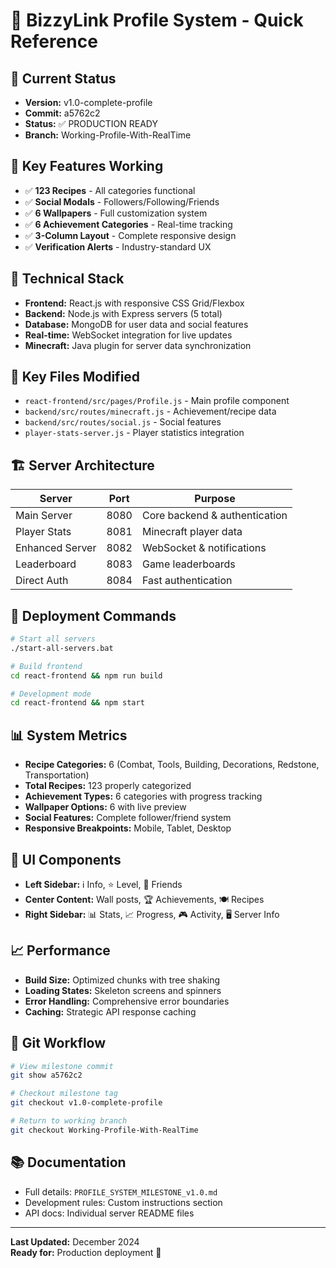 # 🚀 BizzyLink Profile System - Quick Reference

## 📍 Current Status
- **Version:** v1.0-complete-profile
- **Commit:** a5762c2  
- **Status:** ✅ PRODUCTION READY
- **Branch:** Working-Profile-With-RealTime

## 🎯 Key Features Working
- ✅ **123 Recipes** - All categories functional
- ✅ **Social Modals** - Followers/Following/Friends
- ✅ **6 Wallpapers** - Full customization system
- ✅ **6 Achievement Categories** - Real-time tracking
- ✅ **3-Column Layout** - Complete responsive design
- ✅ **Verification Alerts** - Industry-standard UX

## 🔧 Technical Stack
- **Frontend:** React.js with responsive CSS Grid/Flexbox
- **Backend:** Node.js with Express servers (5 total)
- **Database:** MongoDB for user data and social features
- **Real-time:** WebSocket integration for live updates
- **Minecraft:** Java plugin for server data synchronization

## 📁 Key Files Modified
- `react-frontend/src/pages/Profile.js` - Main profile component
- `backend/src/routes/minecraft.js` - Achievement/recipe data
- `backend/src/routes/social.js` - Social features
- `player-stats-server.js` - Player statistics integration

## 🏗️ Server Architecture
| Server | Port | Purpose |
|--------|------|---------|
| Main Server | 8080 | Core backend & authentication |
| Player Stats | 8081 | Minecraft player data |
| Enhanced Server | 8082 | WebSocket & notifications |
| Leaderboard | 8083 | Game leaderboards |
| Direct Auth | 8084 | Fast authentication |

## 🚀 Deployment Commands
```bash
# Start all servers
./start-all-servers.bat

# Build frontend
cd react-frontend && npm run build

# Development mode
cd react-frontend && npm start
```

## 📊 System Metrics
- **Recipe Categories:** 6 (Combat, Tools, Building, Decorations, Redstone, Transportation)
- **Total Recipes:** 123 properly categorized
- **Achievement Types:** 6 categories with progress tracking
- **Wallpaper Options:** 6 with live preview
- **Social Features:** Complete follower/friend system
- **Responsive Breakpoints:** Mobile, Tablet, Desktop

## 🎨 UI Components
- **Left Sidebar:** ℹ️ Info, ⭐ Level, 👥 Friends
- **Center Content:** Wall posts, 🏆 Achievements, 🍽️ Recipes  
- **Right Sidebar:** 📊 Stats, 📈 Progress, 🎮 Activity, 🖥️ Server Info

## 📈 Performance
- **Build Size:** Optimized chunks with tree shaking
- **Loading States:** Skeleton screens and spinners
- **Error Handling:** Comprehensive error boundaries
- **Caching:** Strategic API response caching

## 🔗 Git Workflow
```bash
# View milestone commit
git show a5762c2

# Checkout milestone tag
git checkout v1.0-complete-profile

# Return to working branch
git checkout Working-Profile-With-RealTime
```

## 📚 Documentation
- Full details: `PROFILE_SYSTEM_MILESTONE_v1.0.md`
- Development rules: Custom instructions section
- API docs: Individual server README files

---

**Last Updated:** December 2024  
**Ready for:** Production deployment 🚀 